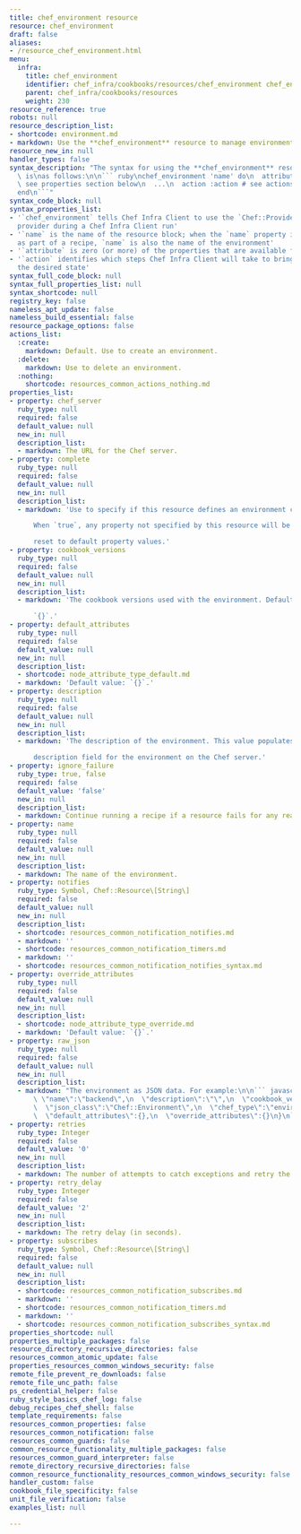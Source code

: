 ```yaml
---
title: chef_environment resource
resource: chef_environment
draft: false
aliases:
- /resource_chef_environment.html
menu:
  infra:
    title: chef_environment
    identifier: chef_infra/cookbooks/resources/chef_environment chef_environment
    parent: chef_infra/cookbooks/resources
    weight: 230
resource_reference: true
robots: null
resource_description_list:
- shortcode: environment.md
- markdown: Use the **chef_environment** resource to manage environments.
resource_new_in: null
handler_types: false
syntax_description: "The syntax for using the **chef_environment** resource in a recipe\
  \ is\nas follows:\n\n``` ruby\nchef_environment 'name' do\n  attribute 'value' #\
  \ see properties section below\n  ...\n  action :action # see actions section below\n\
  end\n```"
syntax_code_block: null
syntax_properties_list:
- '`chef_environment` tells Chef Infra Client to use the `Chef::Provider::ChefEnvironment`
  provider during a Chef Infra Client run'
- '`name` is the name of the resource block; when the `name` property is not specified
  as part of a recipe, `name` is also the name of the environment'
- '`attribute` is zero (or more) of the properties that are available for this resource'
- '`action` identifies which steps Chef Infra Client will take to bring the node into
  the desired state'
syntax_full_code_block: null
syntax_full_properties_list: null
syntax_shortcode: null
registry_key: false
nameless_apt_update: false
nameless_build_essential: false
resource_package_options: false
actions_list:
  :create:
    markdown: Default. Use to create an environment.
  :delete:
    markdown: Use to delete an environment.
  :nothing:
    shortcode: resources_common_actions_nothing.md
properties_list:
- property: chef_server
  ruby_type: null
  required: false
  default_value: null
  new_in: null
  description_list:
  - markdown: The URL for the Chef server.
- property: complete
  ruby_type: null
  required: false
  default_value: null
  new_in: null
  description_list:
  - markdown: 'Use to specify if this resource defines an environment completely.

      When `true`, any property not specified by this resource will be

      reset to default property values.'
- property: cookbook_versions
  ruby_type: null
  required: false
  default_value: null
  new_in: null
  description_list:
  - markdown: 'The cookbook versions used with the environment. Default value:

      `{}`.'
- property: default_attributes
  ruby_type: null
  required: false
  default_value: null
  new_in: null
  description_list:
  - shortcode: node_attribute_type_default.md
  - markdown: 'Default value: `{}`.'
- property: description
  ruby_type: null
  required: false
  default_value: null
  new_in: null
  description_list:
  - markdown: 'The description of the environment. This value populates the

      description field for the environment on the Chef server.'
- property: ignore_failure
  ruby_type: true, false
  required: false
  default_value: 'false'
  new_in: null
  description_list:
  - markdown: Continue running a recipe if a resource fails for any reason.
- property: name
  ruby_type: null
  required: false
  default_value: null
  new_in: null
  description_list:
  - markdown: The name of the environment.
- property: notifies
  ruby_type: Symbol, Chef::Resource\[String\]
  required: false
  default_value: null
  new_in: null
  description_list:
  - shortcode: resources_common_notification_notifies.md
  - markdown: ''
  - shortcode: resources_common_notification_timers.md
  - markdown: ''
  - shortcode: resources_common_notification_notifies_syntax.md
- property: override_attributes
  ruby_type: null
  required: false
  default_value: null
  new_in: null
  description_list:
  - shortcode: node_attribute_type_override.md
  - markdown: 'Default value: `{}`.'
- property: raw_json
  ruby_type: null
  required: false
  default_value: null
  new_in: null
  description_list:
  - markdown: "The environment as JSON data. For example:\n\n``` javascript\n{\n \
      \ \"name\":\"backend\",\n  \"description\":\"\",\n  \"cookbook_versions\":{},\n\
      \  \"json_class\":\"Chef::Environment\",\n  \"chef_type\":\"environment\",\n\
      \  \"default_attributes\":{},\n  \"override_attributes\":{}\n}\n```"
- property: retries
  ruby_type: Integer
  required: false
  default_value: '0'
  new_in: null
  description_list:
  - markdown: The number of attempts to catch exceptions and retry the resource.
- property: retry_delay
  ruby_type: Integer
  required: false
  default_value: '2'
  new_in: null
  description_list:
  - markdown: The retry delay (in seconds).
- property: subscribes
  ruby_type: Symbol, Chef::Resource\[String\]
  required: false
  default_value: null
  new_in: null
  description_list:
  - shortcode: resources_common_notification_subscribes.md
  - markdown: ''
  - shortcode: resources_common_notification_timers.md
  - markdown: ''
  - shortcode: resources_common_notification_subscribes_syntax.md
properties_shortcode: null
properties_multiple_packages: false
resource_directory_recursive_directories: false
resources_common_atomic_update: false
properties_resources_common_windows_security: false
remote_file_prevent_re_downloads: false
remote_file_unc_path: false
ps_credential_helper: false
ruby_style_basics_chef_log: false
debug_recipes_chef_shell: false
template_requirements: false
resources_common_properties: false
resources_common_notification: false
resources_common_guards: false
common_resource_functionality_multiple_packages: false
resources_common_guard_interpreter: false
remote_directory_recursive_directories: false
common_resource_functionality_resources_common_windows_security: false
handler_custom: false
cookbook_file_specificity: false
unit_file_verification: false
examples_list: null

---
```


